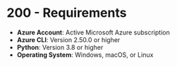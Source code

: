 # 200 - Requirements

- **Azure Account**: Active Microsoft Azure subscription
- **Azure CLI**: Version 2.50.0 or higher
- **Python**: Version 3.8 or higher
- **Operating System**: Windows, macOS, or Linux
